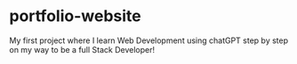 # portfolio-website
My first project where I learn Web Development using chatGPT step by step on my way to be a full Stack Developer!
